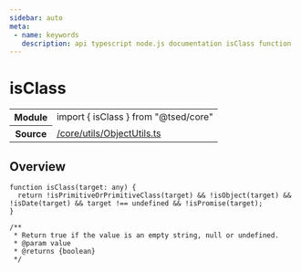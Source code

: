 ```yaml
---
sidebar: auto
meta:
 - name: keywords
   description: api typescript node.js documentation isClass function
---
```

# isClass <Badge text="Function" type="function"/>
<!-- Summary -->
<section class="symbol-info"><table class="is-full-width"><tbody><tr><th>Module</th><td><div class="lang-typescript"><span class="token keyword">import</span> { isClass }&nbsp;<span class="token keyword">from</span>&nbsp;<span class="token string">"@tsed/core"</span></div></td></tr><tr><th>Source</th><td><a href="https://github.com/Romakita/ts-express-decorators/blob/v4.30.2/src//core/utils/ObjectUtils.ts#L0-L0">/core/utils/ObjectUtils.ts</a></td></tr></tbody></table></section>

<!-- Overview -->
## Overview


<pre><code class="typescript-lang ">function <span class="token function">isClass</span><span class="token punctuation">(</span>target<span class="token punctuation">:</span> <span class="token keyword">any</span><span class="token punctuation">)</span> <span class="token punctuation">{</span>
  return !<span class="token function">isPrimitiveOrPrimitiveClass</span><span class="token punctuation">(</span>target<span class="token punctuation">)</span> && !<span class="token function">isObject</span><span class="token punctuation">(</span>target<span class="token punctuation">)</span> && !<span class="token function">isDate</span><span class="token punctuation">(</span>target<span class="token punctuation">)</span> && target !== undefined && !<span class="token function">isPromise</span><span class="token punctuation">(</span>target<span class="token punctuation">)</span><span class="token punctuation">;</span>
<span class="token punctuation">}</span>

/**
 * Return true if the value is an empty <span class="token keyword">string</span><span class="token punctuation">,</span> null or undefined.
 * @param value
 * @returns <span class="token punctuation">{</span><span class="token keyword">boolean</span><span class="token punctuation">}</span>
 */</code></pre>